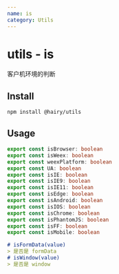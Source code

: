 ```yaml
---
name: is
category: Utils
---
```


# utils - is

客户机环境的判断

## Install

`npm install @hairy/utils`

## Usage

```ts
export const isBrowser: boolean
export const isWeex: boolean
export const weexPlatform: boolean
export const UA: boolean
export const isIE: boolean
export const isIE9: boolean
export const isIE11: boolean
export const isEdge: boolean
export const isAndroid: boolean
export const isIOS: boolean
export const isChrome: boolean
export const isPhantomJS: boolean
export const isFF: boolean
export const isMobile: boolean
```
```md
# isFormData(value)
> 是否是 formData
# isWindow(value)
> 是否是 window
```
